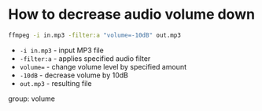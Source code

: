 # How to decrease audio volume down

```bash
ffmpeg -i in.mp3 -filter:a "volume=-10dB" out.mp3
```

- `-i in.mp3` - input MP3 file
- `-filter:a` - applies specified audio filter
- `volume=` - change volume level by specified amount
- `-10dB` - decrease volume by 10dB
- `out.mp3` - resulting file

group: volume


